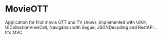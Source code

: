 # MovieOTT
Application for find movie OTT and TV shows .Implemented with UIKit, UICollectionViewCell, Navigation with Segue, JSONDecoding and  RestAPI . It's MVC
